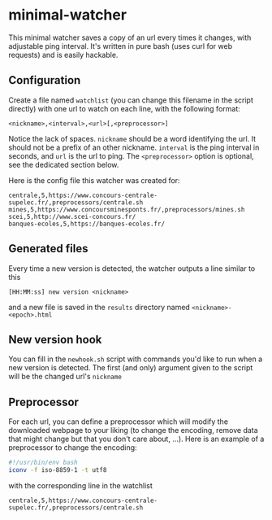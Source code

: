 # minimal-watcher

This minimal watcher saves a copy of an url every times it changes, with adjustable ping interval. It's written in pure bash (uses curl for web requests) and is easily hackable.

## Configuration

Create a file named `watchlist` (you can change this filename in the script directly) with one url to watch on each line, with the following format:

```
<nickname>,<interval>,<url>[,<preprocessor>]
```

Notice the lack of spaces. `nickname` should be a word identifying the url. It should not be a prefix of an other nickname. `interval` is the ping interval in seconds, and `url` is the url to ping. The `<preprocessor>` option is optional, see the dedicated section below.

Here is the config file this watcher was created for:
```
centrale,5,https://www.concours-centrale-supelec.fr/,preprocessors/centrale.sh
mines,5,https://www.concoursminesponts.fr/,preprocessors/mines.sh
scei,5,http://www.scei-concours.fr/
banques-ecoles,5,https://banques-ecoles.fr/
```

## Generated files

Every time a new version is detected, the watcher outputs a line similar to this
```
[HH:MM:ss] new version <nickname>
```
and a new file is saved in the `results` directory named `<nickname>-<epoch>.html`

## New version hook

You can fill in the `newhook.sh` script with commands you'd like to run when a new version is detected. The first (and only) argument given to the script will be the changed url's `nickname`

## Preprocessor

For each url, you can define a preprocessor which will modify the downloaded webpage to your liking (to change the encoding, remove data that might change but that you don't care about, ...). Here is an example of a preprocessor to change the encoding:

```sh
#!/usr/bin/env bash
iconv -f iso-8859-1 -t utf8
```

with the corresponding line in the watchlist
```
centrale,5,https://www.concours-centrale-supelec.fr/,preprocessors/centrale.sh
```

